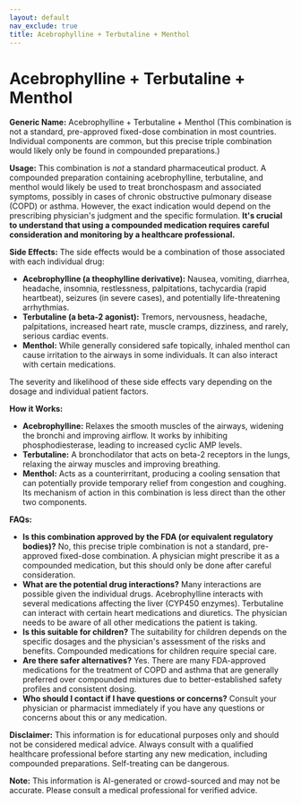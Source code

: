 ```yaml
---
layout: default
nav_exclude: true
title: Acebrophylline + Terbutaline + Menthol
---
```


# Acebrophylline + Terbutaline + Menthol

**Generic Name:** Acebrophylline + Terbutaline + Menthol (This combination is not a standard, pre-approved fixed-dose combination in most countries.  Individual components are common, but this precise triple combination would likely only be found in compounded preparations.)

**Usage:**  This combination is *not* a standard pharmaceutical product.  A compounded preparation containing acebrophylline, terbutaline, and menthol would likely be used to treat bronchospasm and associated symptoms, possibly in cases of chronic obstructive pulmonary disease (COPD) or asthma. However, the exact indication would depend on the prescribing physician's judgment and the specific formulation.  **It's crucial to understand that using a compounded medication requires careful consideration and monitoring by a healthcare professional.**


**Side Effects:**  The side effects would be a combination of those associated with each individual drug:

* **Acebrophylline (a theophylline derivative):**  Nausea, vomiting, diarrhea, headache, insomnia, restlessness, palpitations, tachycardia (rapid heartbeat), seizures (in severe cases), and potentially life-threatening arrhythmias.
* **Terbutaline (a beta-2 agonist):**  Tremors, nervousness, headache, palpitations, increased heart rate, muscle cramps, dizziness, and rarely, serious cardiac events.
* **Menthol:**  While generally considered safe topically, inhaled menthol can cause irritation to the airways in some individuals.  It can also interact with certain medications.

The severity and likelihood of these side effects vary depending on the dosage and individual patient factors.

**How it Works:**

* **Acebrophylline:** Relaxes the smooth muscles of the airways, widening the bronchi and improving airflow. It works by inhibiting phosphodiesterase, leading to increased cyclic AMP levels.
* **Terbutaline:** A bronchodilator that acts on beta-2 receptors in the lungs, relaxing the airway muscles and improving breathing.
* **Menthol:**  Acts as a counterirritant, producing a cooling sensation that can potentially provide temporary relief from congestion and coughing.  Its mechanism of action in this combination is less direct than the other two components.


**FAQs:**

* **Is this combination approved by the FDA (or equivalent regulatory bodies)?**  No, this precise triple combination is not a standard, pre-approved fixed-dose combination.  A physician might prescribe it as a compounded medication, but this should only be done after careful consideration.
* **What are the potential drug interactions?**  Many interactions are possible given the individual drugs.  Acebrophylline interacts with several medications affecting the liver (CYP450 enzymes). Terbutaline can interact with certain heart medications and diuretics. The physician needs to be aware of all other medications the patient is taking.
* **Is this suitable for children?**  The suitability for children depends on the specific dosages and the physician's assessment of the risks and benefits.  Compounded medications for children require special care.
* **Are there safer alternatives?**  Yes.  There are many FDA-approved medications for the treatment of COPD and asthma that are generally preferred over compounded mixtures due to better-established safety profiles and consistent dosing.
* **Who should I contact if I have questions or concerns?**  Consult your physician or pharmacist immediately if you have any questions or concerns about this or any medication.


**Disclaimer:** This information is for educational purposes only and should not be considered medical advice.  Always consult with a qualified healthcare professional before starting any new medication, including compounded preparations.  Self-treating can be dangerous.


**Note:** This information is AI-generated or crowd-sourced and may not be accurate. Please consult a medical professional for verified advice.